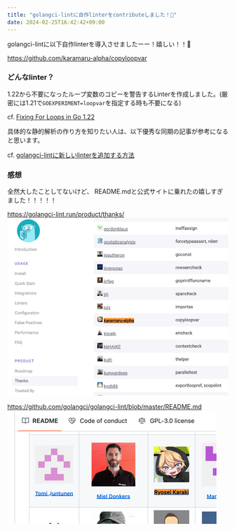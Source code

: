 ```yaml
---
title: "golangci-lintに自作linterをcontributeしました！🎉"
date: 2024-02-25T16:42:42+09:00
---
```



golangci-lintに以下自作linterを導入させましたーー！嬉しい！！🎉

<!--more-->

https://github.com/karamaru-alpha/copyloopvar

### どんなlinter？

1.22から不要になったループ変数のコピーを警告するLinterを作成しました。(厳密には1.21で`GOEXPERIMENT=loopvar`を指定する時も不要になる)

cf. [Fixing For Loops in Go 1.22](https://go.dev/blog/loopvar-preview)


具体的な静的解析の作り方を知りたい人は、以下優秀な同期の記事が参考になると思います。

cf. [golangci-lintに新しいlinterを追加する方法](https://zenn.dev/sivchari/articles/05545de4a04b40)

### 感想


全然大したことしてないけど、 README.mdと公式サイトに乗れたの嬉しすぎました！！！！！

https://golangci-lint.run/product/thanks/
![thanks.png](thanks.png)


https://github.com/golangci/golangci-lint/blob/master/README.md
![readme.png](readme.png)
